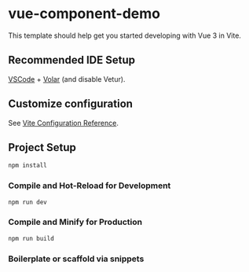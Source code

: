 # vue-component-demo

This template should help get you started developing with Vue 3 in Vite.

## Recommended IDE Setup

[VSCode](https://code.visualstudio.com/) + [Volar](https://marketplace.visualstudio.com/items?itemName=Vue.volar) (and disable Vetur).

## Customize configuration

See [Vite Configuration Reference](https://vite.dev/config/).

## Project Setup

```sh
npm install
```

### Compile and Hot-Reload for Development

```sh
npm run dev
```

### Compile and Minify for Production

```sh
npm run build
```

### Boilerplate or scaffold via snippets

<template>
  <div class="my-component">Hello {{ name }}</div>
</template>

<script setup>
import { ref } from 'vue';

const name = ref('Ashu');
</script>

<style scoped>
.my-component {
  font-weight: bold;
}
</style>
